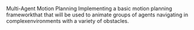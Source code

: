 Multi-Agent Motion Planning
Implementing a basic motion planning frameworkthat that will be used to animate groups of agents navigating in complexenvironments with a variety of obstacles.